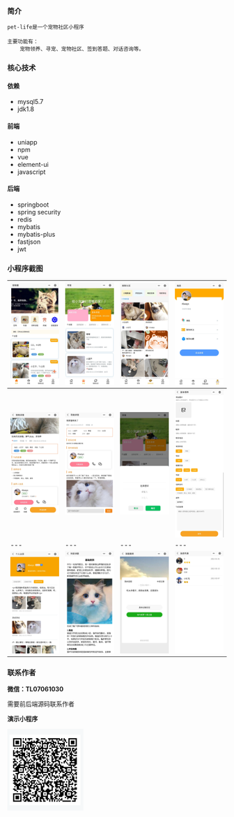 ### 简介
    pet-life是一个宠物社区小程序

    主要功能有：
        宠物领养、寻宠、宠物社区、签到答题、对话咨询等。

### 核心技术
#### 依赖
- mysql5.7
- jdk1.8
#### 前端
- uniapp
- npm
- vue
- element-ui
- javascript
#### 后端
- springboot
- spring security
- redis
- mybatis
- mybatis-plus
- fastjson
- jwt

### 小程序截图
|![输入图片说明](imgs/DF3D15EF052DDC53674240C6940FD8A4.jpg)|![输入图片说明](imgs/8F0E8E9BD0189F07233759EC0D5ACC1E.jpg)|![输入图片说明](imgs/74C88C49D11715596A493C9F355A0BDA.jpg)|![输入图片说明](imgs/CCB0B465E7899C177114BF637855005D.jpg)|
|---|---|---|---|
|![输入图片说明](imgs/950B1BCB0D7BC2F8B768B40003C445FE.jpg)|![输入图片说明](imgs/C5DA1D858766518EDDA70213B0209389.jpg)|![输入图片说明](imgs/0DBA62F1FFCFF7ADE136AEB365D6B4C6%20-%20%E5%89%AF%E6%9C%AC.jpg)|![输入图片说明](imgs/3C2B0636550EBEF8070EFECD45C52AEF.jpg)|
|---|---|---|---|
|![输入图片说明](imgs/76DCFD3438255FE4E813B221AB4F2384.jpg)|![输入图片说明](imgs/CD31D18331CCFBB5D4FEAD22EF829125.jpg)|![输入图片说明](imgs/EBCEB148A28ECCE784F11D390D0B5F34.jpg)|![输入图片说明](imgs/2D40AEA666CFE5085044803DD9AB6749.jpg)|

### 联系作者
 **微信：TL07061030** 

需要前后端源码联系作者


 **演示小程序** 

![输入图片说明](imgs/tybxcx.png)
